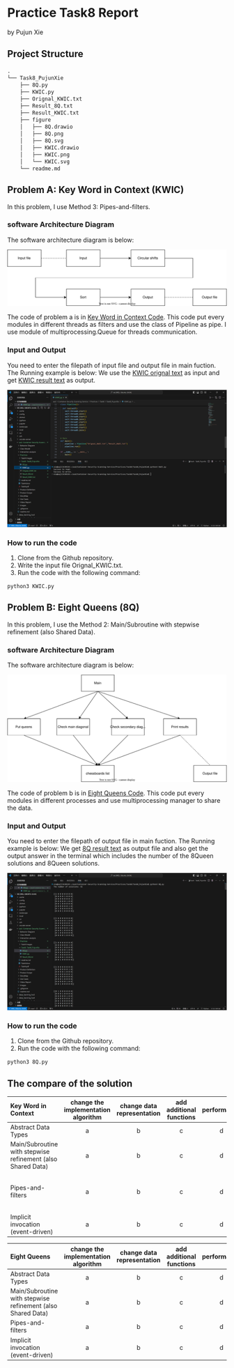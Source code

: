 # Practice Task8 Report
by Pujun Xie

## Project Structure

```
.
└── Task8_PujunXie
    ├── 8Q.py
    ├── KWIC.py
    ├── Orignal_KWIC.txt
    ├── Result_8Q.txt
    ├── Result_KWIC.txt
    ├── figure
    │   ├── 8Q.drawio
    │   ├── 8Q.png
    │   ├── 8Q.svg
    │   ├── KWIC.drawio
    │   ├── KWIC.png
    │   └── KWIC.svg
    └── readme.md
```
    
## Problem A: Key Word in Context (KWIC)
In this problem, I use Method 3: Pipes-and-filters. 

###  software Architecture Diagram
The software architecture diagram is below:

![image](https://github.com/xpjllk38324/Container-Security-Scanning-Service/blob/main/Practices/Task8/Task8_PujunXie/figure/KWIC.svg)

The code of problem a is in [Key Word in Context Code](KWIC.py). This code put every modules in different threads as filters and use the class of Pipeline as pipe. I use module of multiprocessing.Queue for threads communication. 

### Input and Output
You need to enter the filepath of input file and output file in main fuction. The Running example is below: We use the [KWIC orignal text](Orignal_KWIC.txt) as input and get [KWIC result text](Result_KWIC.txt) as output.

![image](https://github.com/xpjllk38324/Container-Security-Scanning-Service/blob/main/Practices/Task8/Task8_PujunXie/figure/KWIC.png)

### How to run the code

1. Clone from the Github repository.
2. Write the input file Orignal_KWIC.txt.
3. Run the code with the following command:

```
python3 KWIC.py
```

## Problem B: Eight Queens (8Q)
In this problem, I use the Method 2: Main/Subroutine with stepwise refinement (also Shared Data). 

###  software Architecture Diagram
The software architecture diagram is below:

![image](https://github.com/xpjllk38324/Container-Security-Scanning-Service/blob/main/Practices/Task8/Task8_PujunXie/figure/8Q.svg)

The code of problem b is in [Eight Queens Code](8Q.py). This code put every modules in different processes and use multiprocessing manager to share the data.

### Input and Output
You need to enter the filepath of output file in main fuction. The Running example is below: We get [8Q result text](Result_8Q.txt) as output file and also get the output answer in the terminal
which includes the number of the 8Queen solutions and 8Queen solutions.

![image](https://github.com/xpjllk38324/Container-Security-Scanning-Service/blob/main/Practices/Task8/Task8_PujunXie/figure/8Q.png)

### How to run the code

1. Clone from the Github repository.
2. Run the code with the following command:

```
python3 8Q.py
```

## The compare of the solution

| Key Word in Context | change the implementation algorithm | change data representation | add additional functions | performance | Reusability |
| :--- | :---: | :---: |:---: |:---: |---: |
|Abstract Data Types | a | b | c | d | e |
| Main/Subroutine with stepwise refinement (also Shared Data) | a | b | c | d |  e |
| Pipes-and-filters | a | b | c | d | Supports reuse，because each filter can run independently |
| Implicit invocation (event-driven) | a | b | c | d | e |

| Eight Queens | change the implementation algorithm | change data representation | add additional functions | performance | Reusability |
| :--- | :---: | :---: |:---: |:---: |---: |
|Abstract Data Types | a | b | c | d | e |
| Main/Subroutine with stepwise refinement (also Shared Data) | a | b | c | d |  e |
| Pipes-and-filters | a | b | c | d | e |
| Implicit invocation (event-driven) | a | b | c | d | e |
